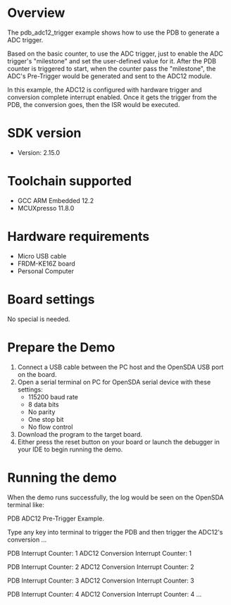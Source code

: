 Overview
========

The pdb_adc12_trigger example shows how to use the PDB to generate a ADC trigger.

Based on the basic counter, to use the ADC trigger, just to enable the ADC trigger's "milestone" and set the user-defined value for it.
After the PDB counter is triggered to start, when the counter pass the "milestone", the ADC's Pre-Trigger would be generated and sent
to the ADC12 module.

In this example, the ADC12 is configured with hardware trigger and conversion complete interrupt enabled.
Once it gets the trigger from the PDB, the conversion goes, then the ISR would be executed.


SDK version
===========
- Version: 2.15.0

Toolchain supported
===================
- GCC ARM Embedded  12.2
- MCUXpresso  11.8.0

Hardware requirements
=====================
- Micro USB cable
- FRDM-KE16Z board
- Personal Computer

Board settings
==============
No special is needed.

Prepare the Demo
================
1.  Connect a USB cable between the PC host and the OpenSDA USB port on the board.
2.  Open a serial terminal on PC for OpenSDA serial device with these settings:
    - 115200 baud rate
    - 8 data bits
    - No parity
    - One stop bit
    - No flow control
3.  Download the program to the target board.
4.  Either press the reset button on your board or launch the debugger in your IDE to begin running the demo.

Running the demo
================

When the demo runs successfully, the log would be seen on the OpenSDA terminal like:

PDB ADC12 Pre-Trigger Example.

Type any key into terminal to trigger the PDB and then trigger the ADC12's conversion ...

PDB Interrupt Counter: 1
ADC12 Conversion Interrupt Counter: 1

PDB Interrupt Counter: 2
ADC12 Conversion Interrupt Counter: 2

PDB Interrupt Counter: 3
ADC12 Conversion Interrupt Counter: 3

PDB Interrupt Counter: 4
ADC12 Conversion Interrupt Counter: 4
...
